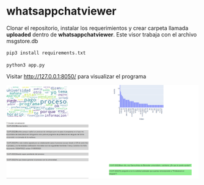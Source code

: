 # whatsappchatviewer

Clonar el repositorio, instalar los requerimientos y crear carpeta llamada **uploaded** dentro de **whatsappchatviewer**. Este visor trabaja con el archivo msgstore.db
```
pip3 install requirements.txt

python3 app.py
```
Visitar http://127.0.0.1:8050/ para visualizar el programa


![alt text](https://github.com/titopuertolara/whatsappchatviewer/blob/main/Selection_094.png?raw=true)
